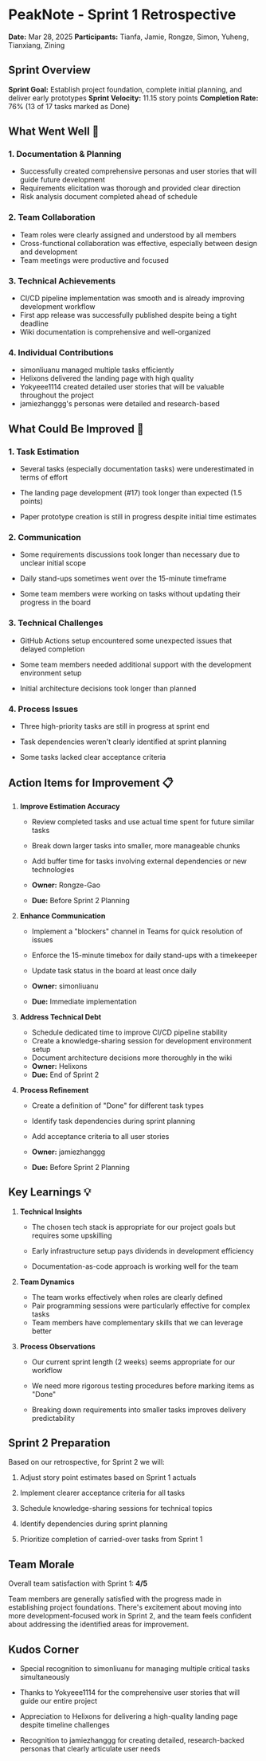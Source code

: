 # PeakNote - Sprint 1 Retrospective

**Date:** Mar 28, 2025
**Participants:** Tianfa, Jamie, Rongze, Simon, Yuheng, Tianxiang, Zining

## Sprint Overview
**Sprint Goal:** Establish project foundation, complete initial planning, and deliver early prototypes
**Sprint Velocity:** 11.15 story points
**Completion Rate:** 76% (13 of 17 tasks marked as Done)

## What Went Well 🎉

### 1. Documentation & Planning
- Successfully created comprehensive personas and user stories that will guide future development
- Requirements elicitation was thorough and provided clear direction
- Risk analysis document completed ahead of schedule

### 2. Team Collaboration
- Team roles were clearly assigned and understood by all members
- Cross-functional collaboration was effective, especially between design and development
- Team meetings were productive and focused


### 3. Technical Achievements
- CI/CD pipeline implementation was smooth and is already improving development workflow
- First app release was successfully published despite being a tight deadline
- Wiki documentation is comprehensive and well-organized

### 4. Individual Contributions
- simonliuanu managed multiple tasks efficiently
- Helixons delivered the landing page with high quality
- Yokyeee1114 created detailed user stories that will be valuable throughout the project
- jamiezhanggg's personas were detailed and research-based

## What Could Be Improved 🔧

### 1. Task Estimation
- Several tasks (especially documentation tasks) were underestimated in terms of effort

- The landing page development (#17) took longer than expected (1.5 points)
- Paper prototype creation is still in progress despite initial time estimates

### 2. Communication
- Some requirements discussions took longer than necessary due to unclear initial scope

- Daily stand-ups sometimes went over the 15-minute timeframe

- Some team members were working on tasks without updating their progress in the board

### 3. Technical Challenges

- GitHub Actions setup encountered some unexpected issues that delayed completion

- Some team members needed additional support with the development environment setup

- Initial architecture decisions took longer than planned


### 4. Process Issues
- Three high-priority tasks are still in progress at sprint end

- Task dependencies weren't clearly identified at sprint planning
- Some tasks lacked clear acceptance criteria


## Action Items for Improvement 📋

1. **Improve Estimation Accuracy**
   - Review completed tasks and use actual time spent for future similar tasks
   - Break down larger tasks into smaller, more manageable chunks

   - Add buffer time for tasks involving external dependencies or new technologies
   - **Owner:** Rongze-Gao
   - **Due:** Before Sprint 2 Planning


2. **Enhance Communication**
   - Implement a "blockers" channel in Teams for quick resolution of issues

   - Enforce the 15-minute timebox for daily stand-ups with a timekeeper
   - Update task status in the board at least once daily

   - **Owner:** simonliuanu
   - **Due:** Immediate implementation

3. **Address Technical Debt**
   - Schedule dedicated time to improve CI/CD pipeline stability
   - Create a knowledge-sharing session for development environment setup
   - Document architecture decisions more thoroughly in the wiki
   - **Owner:** Helixons
   - **Due:** End of Sprint 2


4. **Process Refinement**
   - Create a definition of "Done" for different task types

   - Identify task dependencies during sprint planning
   - Add acceptance criteria to all user stories
   - **Owner:** jamiezhanggg
   - **Due:** Before Sprint 2 Planning


## Key Learnings 💡

1. **Technical Insights**

   - The chosen tech stack is appropriate for our project goals but requires some upskilling

   - Early infrastructure setup pays dividends in development efficiency
   - Documentation-as-code approach is working well for the team


2. **Team Dynamics**

   - The team works effectively when roles are clearly defined
   - Pair programming sessions were particularly effective for complex tasks
   - Team members have complementary skills that we can leverage better


3. **Process Observations**
   - Our current sprint length (2 weeks) seems appropriate for our workflow
   - We need more rigorous testing procedures before marking items as "Done"

   - Breaking down requirements into smaller tasks improves delivery predictability

## Sprint 2 Preparation


Based on our retrospective, for Sprint 2 we will:
1. Adjust story point estimates based on Sprint 1 actuals

2. Implement clearer acceptance criteria for all tasks
3. Schedule knowledge-sharing sessions for technical topics

4. Identify dependencies during sprint planning
5. Prioritize completion of carried-over tasks from Sprint 1


## Team Morale


Overall team satisfaction with Sprint 1: **4/5**

Team members are generally satisfied with the progress made in establishing project foundations. There's excitement about moving into more development-focused work in Sprint 2, and the team feels confident about addressing the identified areas for improvement.

## Kudos Corner


- Special recognition to simonliuanu for managing multiple critical tasks simultaneously
- Thanks to Yokyeee1114 for the comprehensive user stories that will guide our entire project

- Appreciation to Helixons for delivering a high-quality landing page despite timeline challenges
- Recognition to jamiezhanggg for creating detailed, research-backed personas that clearly articulate user needs

